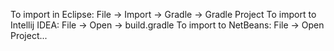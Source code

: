 To import in Eclipse: File -> Import -> Gradle -> Gradle Project
To import to Intellij IDEA: File -> Open -> build.gradle
To import to NetBeans: File -> Open Project...